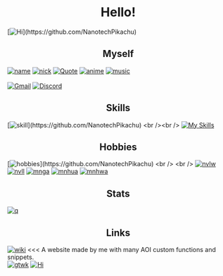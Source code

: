 <h1 align="center" color="#8700ff">
Hello!
</h1>

[![Hi](https://readme-typing-svg.herokuapp.com?font=Cascadia+Code&size=20&duration=3000&color=0ABAB5&background=F8FF0000&vCenter=true&multiline=true&width=500&height=190&lines=%3E+Hi+I+am+NanotechPikachu;%3E+I+am+16+years+old;%3E+A+student+by+profession;%3E+Also+a+programmer+by+passion;++;%3E+Mainly+working+with+AOIJS;)](https://github.com/NanotechPikachu)

<h2 align="center">
Myself
</h2>

[![name](https://img.shields.io/badge/Name-NanotechPikachu-4dd0e1.svg)](https://GitHub.com/NanotechPikachu)
[![nick](https://img.shields.io/badge/Nickname-Atesh-4dd0e1.svg)](https://GitHub.com/NanotechPikachu)
[![Quote](https://img.shields.io/badge/Fav_Quote-This_may_be_a_game_but%2C_its_not_something_you_play-4dd0e1.svg)](https://GitHub.com/NanotechPikachu)
[![anime](https://img.shields.io/badge/Fav_Anime-Sword_Art_Online-4dd0e1.svg)](https://GitHub.com/NanotechPikachu)
[![music](https://img.shields.io/badge/Music-NEFFEX_fan-4dd0e1.svg)](https://GitHub.com/NanotechPikachu)
<br /> <br />
[![Gmail](https://img.shields.io/badge/Gmail:nanotechpikachu@gmail.com-D14836?style=for-the-badge&logo=gmail&logoColor=white)]()
[![Discord](https://img.shields.io/badge/Discord:nanotechpikachu-7289DA?style=for-the-badge&logo=discord&logoColor=white)]()

<h2 align="center">
Skills
</h2>

[![skill](https://readme-typing-svg.herokuapp.com?font=Open+Sans&size=20&duration=3000&color=70CCF7&background=F8FF0000&vCenter=true&multiline=true&width=500&height=140&lines=%3E+Advanced+AOI+JS+programmer;%3E+Web+documentation+maker;%3E+Knows+basic+discord+JS;%3E+Very+basic+HTML+and+JS+user;)](https://github.com/NanotechPikachu)
<br /><br />
[![My Skills](https://skillicons.dev/icons?i=py,js,astro,discord&theme=dark&perline=5)](https://github.com/NanotechPikachu)

<h2 align="center">
Hobbies
</h2>

[![hobbies](https://readme-typing-svg.herokuapp.com?font=Times+New+Roman&size=22&color=686CF7&vCenter=true&multiline=true&random=false&width=500&height=140&lines=%3E+Likes+to+make+code+snippets+to+share;%3E+Loves+to+read+webnovels+and+light+novels;%3E+Reading+manga%2C+manhwa%2C+manhua+too;)](https://github.com/NanotechPikachu)
<br /> <br />
[![nvlw](https://img.shields.io/badge/Fav_WebNovel-Nanomancer_Reborn-06373a.svg)](https://GitHub.com/NanotechPikachu)
[![nvll](https://img.shields.io/badge/Fav_LightNovel-Sword_Art_Online-06373a.svg)](https://GitHub.com/NanotechPikachu)
[![mnga](https://img.shields.io/badge/Fav_Manga-The_eminence_in_shadow-06373a.svg)](https://GitHub.com/NanotechPikachu)
[![mnhua](https://img.shields.io/badge/Fav_Manhua-Tales_of_demons_and_gods-06373a.svg)](https://GitHub.com/NanotechPikachu)
[![mnhwa](https://img.shields.io/badge/Fav_Manhwa-Solo_leveling-06373a.svg)](https://GitHub.com/NanotechPikachu)

<h2 align="center">
Stats
</h2>

[![q](https://github-readme-stats.vercel.app/api/?username=NanotechPikachu\&bg_color=30,e96443,904e95\&title_color=fff\&text_color=fff)](https://github.com/NanotechPikachu)

<h2 align="center">
Links
</h2>

[![wiki](https://img.shields.io/badge/Nanotech_Wiki-ed820e.svg)](https://nanotech-wiki.vercel.app) <<< A website made by me with many AOI custom functions and snippets.
<br />
[![gtwk](https://img.shields.io/badge/AOI_Wiki_Git-ed820e.svg)](https://GitHub.com/NanotechPikachu/aoi-wikis) [![Hi](https://readme-typing-svg.herokuapp.com?font=Algeria+Code&size=14&duration=2000&color=0ABAB5&background=F8FF0000&vCenter=true&multiline=true&width=300&height=20&lines=%3C+GitHub+repository+with+AOI+JS+code+snippets)]()